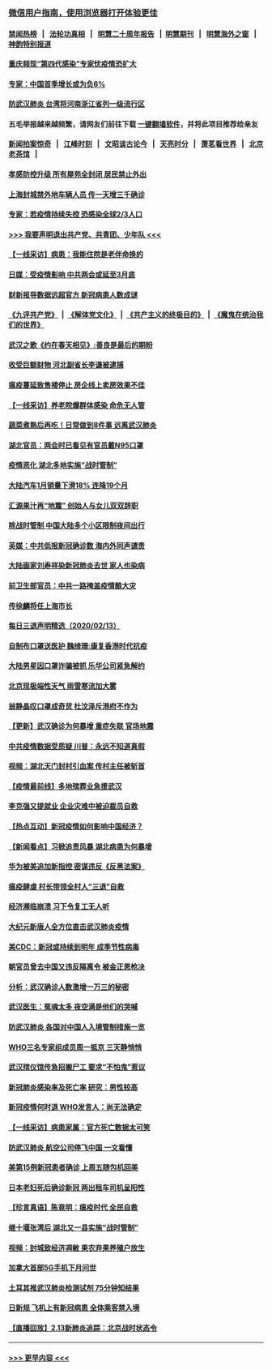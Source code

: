 ### [微信用户指南，使用浏览器打开体验更佳](https://github.com/gfw-breaker/banned-news1/blob/master/indexes/wechat-guide.md?t=0)
#### [禁闻热榜](热点新闻.md?t=0)  &nbsp;&nbsp;|&nbsp;&nbsp; [法轮功真相](https://github.com/gfw-breaker/truth/blob/master/README.md?t=0) &nbsp;&nbsp;|&nbsp;&nbsp; [明慧二十周年报告](https://github.com/gfw-breaker/mh-reports/blob/master/README.md?t=0) &nbsp;&nbsp;|&nbsp;&nbsp;[明慧期刊](https://github.com/gfw-breaker/mh-qikan) &nbsp;&nbsp;|&nbsp;&nbsp; [明慧海外之窗](https://github.com/gfw-breaker/mh-news/blob/master/README.md?t=0) &nbsp;&nbsp;|&nbsp;&nbsp; [神韵特别报道](https://github.com/gfw-breaker/mh-news/blob/master/shenyun.md?t=0)
#### [重庆频现“第四代感染”专家忧疫情恐扩大](../pages/nsc413/n11868724.md?t=02142044) 
#### [专家：中国首季增长或为负6%](../pages/nsc413/n11868582.md?t=02142044) 
#### [防武汉肺炎 台湾将河南浙江省列一级流行区](../pages/nsc413/n11868612.md?t=02142044) 
#### 五毛举报越来越频繁，请网友们前往下载 [一键翻墙软件](https://github.com/gfw-breaker/ssr-accounts)，并将此项目推荐给亲友
#### [新闻拍案惊奇](https://github.com/gfw-breaker/banned-news1/blob/master/pages/link4.md) &nbsp;&nbsp;|&nbsp;&nbsp; [江峰时刻](https://github.com/gfw-breaker/banned-news1/blob/master/pages/link4.md) &nbsp;&nbsp;|&nbsp;&nbsp; [文昭谈古论今](https://github.com/gfw-breaker/banned-news1/blob/master/pages/link4.md) &nbsp;&nbsp;|&nbsp;&nbsp; [天亮时分](https://github.com/gfw-breaker/banned-news1/blob/master/pages/link4.md) &nbsp;&nbsp;|&nbsp;&nbsp; [萧茗看世界](https://github.com/gfw-breaker/banned-news1/blob/master/pages/link4.md) &nbsp;&nbsp;|&nbsp;&nbsp; [北京老茶馆](https://github.com/gfw-breaker/banned-news1/blob/master/pages/link4.md) &nbsp;&nbsp;|&nbsp;&nbsp; 
#### [孝感防控升级 所有屋苑全封闭 居民禁止外出](../pages/nsc413/n11868558.md?t=02142044) 
#### [上海封城禁外地车辆人员 传一天增三千确诊](../pages/nsc413/n11868378.md?t=02142044) 
#### [专家：若疫情持续失控 恐感染全球2/3人口](../pages/nsc413/n11868428.md?t=02142044) 
#### [>>> 我要声明退出共产党、共青团、少年队 <<<](https://github.com/begood0513/goodnews/blob/master/quit/letter.md) 
#### [【一线采访】病患：我能住院是老伴命换的](../pages/nsc413/n11867769.md?t=02142044) 
#### [日媒：受疫情影响 中共两会或延至3月底](../pages/nsc413/n11868231.md?t=02142044) 
#### [财新报导数据远超官方 新冠病患人数成谜](../pages/nsc413/n11868190.md?t=02142044) 
#### [《九评共产党》](https://github.com/begood0513/9ping.md/blob/master/README.md) &nbsp;|&nbsp; [《解体党文化》](../../../../jtdwh.md/blob/master/README.md)  &nbsp;|&nbsp; [《共产主义的终极目的》](../../../../gczydzjmd.md/blob/master/README.md) &nbsp;|&nbsp; [《魔鬼在统治我们的世界》](../../../../mgztzwmdsj.md/blob/master/README.md) 
#### [武汉之歌《约在春天相见》:善良是最后的期盼](../pages/nsc413/n11868413.md?t=02142044) 
#### [收受巨额财物 河北副省长李谦被逮捕](../pages/nsc413/n11868451.md?t=02142044) 
#### [瘟疫蔓延致售楼停止 房企线上卖房效果不佳](../pages/nsc413/n11868146.md?t=02142044) 
#### [【一线采访】养老院爆群体感染 命危无人管](../pages/nsc413/n11868341.md?t=02142044) 
#### [蔬菜煮熟后再吃！日常做到8件事 远离武汉肺炎](../pages/nsc413/n11867364.md?t=02142044) 
#### [湖北官员：两会时已看见有官员戴N95口罩](../pages/nsc413/n11867926.md?t=02142044) 
#### [疫情恶化 湖北多地实施“战时管制”](../pages/nsc413/n11868179.md?t=02142044) 
#### [大陆汽车1月销量下滑18% 连降19个月](../pages/nsc413/n11867516.md?t=02142044) 
#### [汇源果汁再“地震” 创始人与女儿双双辞职](../pages/nsc413/n11867908.md?t=02142044) 
#### [除战时管制 中国大陆多个小区限制夜间出行](../pages/nsc413/n11867833.md?t=02142044) 
#### [英媒：中共低报新冠确诊数 海内外同声谴责](../pages/nsc413/n11867421.md?t=02142044) 
#### [大陆画家刘寿祥染新冠肺炎去世 家人也染病](../pages/nsc413/n11867813.md?t=02142044) 
#### [前卫生部官员：中共一路掩盖疫情酿大灾](../pages/nsc413/n11867590.md?t=02142044) 
#### [传徐麟将任上海市长](../pages/nsc413/n11867709.md?t=02142044) 
#### [每日三退声明精选（2020/02/13）](../pages/nsc413/n11867712.md?t=02142044) 
#### [自制布口罩送医护 魏绮珊:康复香港时代抗疫](../pages/nsc413/n11867481.md?t=02142044) 
#### [大陆男星因口罩诈骗被抓 乐华公司紧急解约](../pages/nsc413/n11867354.md?t=02142044) 
#### [北京现极端性天气 雨雪寒流加大雾](../pages/nsc413/n11867619.md?t=02142044) 
#### [翁静晶叹口罩成奇货 杜汶泽斥港府不作为](../pages/nsc413/n11867016.md?t=02142044) 
#### [【更新】武汉确诊为何暴增 重症失联 官场地震](../pages/nsc413/n11801312.md?t=02142044) 
#### [中共疫情数据受质疑 川普：永远不知道真假](../pages/nsc413/n11867195.md?t=02142044) 
#### [视频：湖北天门封村引血案 传村主任被斩首](../pages/nsc413/n11867382.md?t=02142044) 
#### [【疫情最前线】多地殡葬业急援武汉](../pages/nsc413/n11866914.md?t=02142044) 
#### [李克强又提就业 企业灾难中被迫裁员自救](../pages/nsc413/n11867323.md?t=02142044) 
#### [【热点互动】新冠疫情如何影响中国经济？](../pages/nsc413/n11867208.md?t=02142044) 
#### [【新闻看点】习掀追责风暴 湖北病患为何暴增](../pages/nsc413/n11867035.md?t=02142044) 
#### [华为被美追加新指控 密谋违反《反黑法案》](../pages/nsc413/n11867191.md?t=02142044) 
#### [瘟疫肆虐 村长带领全村人“三退”自救](../pages/nsc413/n11861714.md?t=02142044) 
#### [经济濒临崩溃 习下令复工无人听](../pages/nsc413/n11867269.md?t=02142044) 
#### [大纪元新唐人全方位直击武汉肺炎疫情](../pages/nsc413/n11859405.md?t=02142044) 
#### [美CDC：新冠或持续到明年 成季节性病毒](../pages/nsc413/n11867279.md?t=02142044) 
#### [朝官员曾去中国又违反隔离令 被金正恩枪决](../pages/nsc413/n11867087.md?t=02142044) 
#### [分析：武汉确诊人数激增一万三的秘密](../pages/nsc413/n11866187.md?t=02142044) 
#### [武汉医生：冤魂太多 夜空满是他们的哭喊](../pages/nsc413/n11867107.md?t=02142044) 
#### [防武汉肺炎 各国对中国人入境管制措施一览](../pages/nsc413/n11838726.md?t=02142044) 
#### [WHO三名专家组成员周一抵京 三天静悄悄](../pages/nsc413/n11866947.md?t=02142044) 
#### [武汉殡仪馆传急招搬尸工 要求“不怕鬼”惹议](../pages/nsc413/n11866834.md?t=02142044) 
#### [新冠肺炎感染率及死亡率 研究：男性较高](../pages/nsc413/n11866956.md?t=02142044) 
#### [新冠疫情何时退 WHO发言人：尚无法确定](../pages/nsc413/n11866864.md?t=02142044) 
#### [【一线采访】病患家属：官方死亡数据太可笑](../pages/nsc413/n11866840.md?t=02142044) 
#### [防武汉肺炎 航空公司停飞中国 一文看懂](../pages/nsc413/n11866800.md?t=02142044) 
#### [美第15例新冠患者确诊 上周五随包机回美](../pages/nsc413/n11866852.md?t=02142044) 
#### [日本老妇死后确诊新冠 两出租车司机呈阳性](../pages/nsc413/n11866755.md?t=02142044) 
#### [【珍言真语】陈竟明：瘟疫时代 全民自救](../pages/nsc413/n11866765.md?t=02142044) 
#### [继十堰张湾后 湖北又一县实施“战时管制”](../pages/nsc413/n11866748.md?t=02142044) 
#### [视频：封城致经济凋敝 果农弃果养殖户放生](../pages/nsc413/n11866120.md?t=02142044) 
#### [加拿大首部5G手机下月问世](../pages/nsc413/n11864631.md?t=02142044) 
#### [土耳其推武汉肺炎检测试剂 75分钟知结果](../pages/nsc413/n11866520.md?t=02142044) 
#### [日新规 飞机上有新冠病患 全体乘客禁入境](../pages/nsc413/n11866233.md?t=02142044) 
#### [【直播回放】2.13新肺炎追踪：北京战时状态令](../pages/nsc413/n11866261.md?t=02142044) 

----
#### [ >>> 更早内容 <<< ](../indexes/nsc413-earlier.md)
